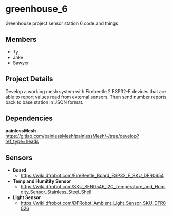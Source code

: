 # greenhouse_6
Greenhouse project sensor station 6 code and things


## Members

- Ty
- Jake
- Sawyer

## Project Details

Develop a working mesh system with Firebeetle 2 ESP32-E devices that are able to report values read from external sensors. Then send number reports back to base station in JSON format. 

## Dependencies

**painlessMesh**
    - https://gitlab.com/painlessMesh/painlessMesh/-/tree/develop?ref_type=heads 

## Sensors

- **Board**
    - https://wiki.dfrobot.com/FireBeetle_Board_ESP32_E_SKU_DFR0654
- **Temp and Humitity Sensor**
    - https://wiki.dfrobot.com/SKU_SEN0546_I2C_Temperature_and_Humidity_Sensor_Stainless_Steel_Shell
- **Light Sensor**
    - https://wiki.dfrobot.com/DFRobot_Ambient_Light_Sensor_SKU_DFR0026
